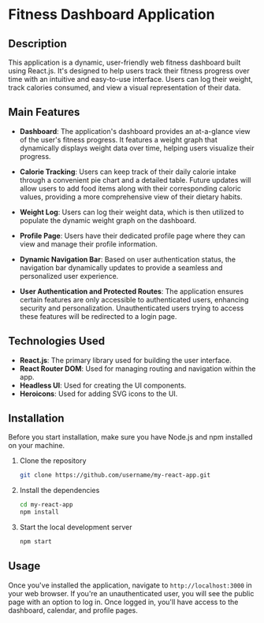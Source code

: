 # Fitness Dashboard Application

## Description

This application is a dynamic, user-friendly web fitness dashboard built using React.js. It's designed to help users track their fitness progress over time with an intuitive and easy-to-use interface. Users can log their weight, track calories consumed, and view a visual representation of their data.

## Main Features

- **Dashboard**: The application's dashboard provides an at-a-glance view of the user's fitness progress. It features a weight graph that dynamically displays weight data over time, helping users visualize their progress.

- **Calorie Tracking**: Users can keep track of their daily calorie intake through a convenient pie chart and a detailed table. Future updates will allow users to add food items along with their corresponding caloric values, providing a more comprehensive view of their dietary habits.

- **Weight Log**: Users can log their weight data, which is then utilized to populate the dynamic weight graph on the dashboard.

- **Profile Page**: Users have their dedicated profile page where they can view and manage their profile information.

- **Dynamic Navigation Bar**: Based on user authentication status, the navigation bar dynamically updates to provide a seamless and personalized user experience.

- **User Authentication and Protected Routes**: The application ensures certain features are only accessible to authenticated users, enhancing security and personalization. Unauthenticated users trying to access these features will be redirected to a login page.

## Technologies Used

- **React.js**: The primary library used for building the user interface.
- **React Router DOM**: Used for managing routing and navigation within the app.
- **Headless UI**: Used for creating the UI components.
- **Heroicons**: Used for adding SVG icons to the UI.

## Installation

Before you start installation, make sure you have Node.js and npm installed on your machine.

1. Clone the repository

    ```bash
    git clone https://github.com/username/my-react-app.git
    ```

2. Install the dependencies

    ```bash
    cd my-react-app
    npm install
    ```

3. Start the local development server

    ```bash
    npm start
    ```

## Usage

Once you've installed the application, navigate to `http://localhost:3000` in your web browser. If you're an unauthenticated user, you will see the public page with an option to log in. Once logged in, you'll have access to the dashboard, calendar, and profile pages.


